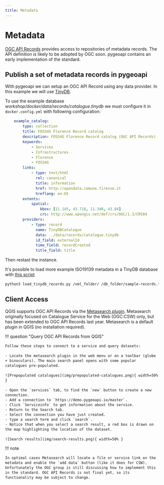 ```yaml
---
title: Metadata
---
```


# Metadata

[OGC API Records](https://ogcapi.ogc.org/records/) provides access to repositories of metadata records. 
The API definition is likely to be adopted by OGC soon. pygeoapi contains an early implementation of the standard. 


## Publish a set of metadata records in pygeoapi

With pygeoapi we can setup an OGC API Record using any data provider. In this example we will use [TinyDB](https://tinydb.readthedocs.io/en/latest/index.html).

To use the example database *workshop/docker/data/records/catalogue.tinydb* we must configure it in `docker.config.yml` with following configuration:

``` {.yaml linenums="1"}
    example_catalog:
        type: collection
        title: FOSS4G Florence Record catalog
        description: FOSS4G Florence Record catalog (OGC API Records)
        keywords:
            - Services
            - Infrastructures
            - Florence
            - FOSS4G
        links:
            - type: text/html
              rel: canonical
              title: information
              href: http://opendata.comune.firenze.it
              hreflang: en-US
        extents:
            spatial:
                bbox: [11.145, 43.718, 11.348, 43.84]
                crs: http://www.opengis.net/def/crs/OGC/1.3/CRS84
        providers:
            - type: record
              name: TinyDBCatalogue
              data: ../data/records/catalogue.tinydb
              id_field: externalId
              time_field: recordCreated
              title_field: title
```
Then restast the instance.

It's possible to load more example ISO19139 metadata in a TinyDB database with [this script](https://raw.githubusercontent.com/geopython/pygeoapi/master/tests/load_tinydb_records.py)

``` {.bash linenums="1"}
python3 load_tinydb_records.py /xml_folder/ /db_folder/sample-records.tinydb
```

## Client Access

QGIS supports OGC API Records via the [Metasearch plugin](https://docs.qgis.org/latest/en/docs/user_manual/plugins/core_plugins/plugins_metasearch.html). Metasearch originally focused on Catalogue Service for the Web (OGC:CSW) only, but has been extended to OGC API Records last year. Metasearch is a default plugin in QGIS (no installation required).

!!! question "Query OGC API Records from QGIS"

    Follow these steps to connect to a service and query datasets:

    - Locate the metasearch plugin in the web menu or on a toolbar (globe + binoculars). The main search panel opens with some popular catalogues pre-populated.

    ![Prepopulated catalogues](img/prepopulated-catalogues.png){ width=50% }

    - Open the `services` tab, to find the `new` button to create a new connection.
    - Add a connection to `https://demo.pygeoapi.io/master`.
    - Click `Serviceinfo` to get information about the service.
    - Return to the Search tab.
    - Select the connection you have just created.
    - type a search term and click `search`.
    - Notice that when you select a search result, a red box is drawn on the map highlighting the location of the dataset.

    ![Search results](img/search-results.png){ width=50% }

!!! note

    In optimal cases Metasearch will locate a file or service link on the metadata and enable the `add data` button (like it does for CSW). Unfortunately the OGC group is still discussing how to implement this in the standard. OGC API Records is not final yet, so its functionality may be subject to change.
